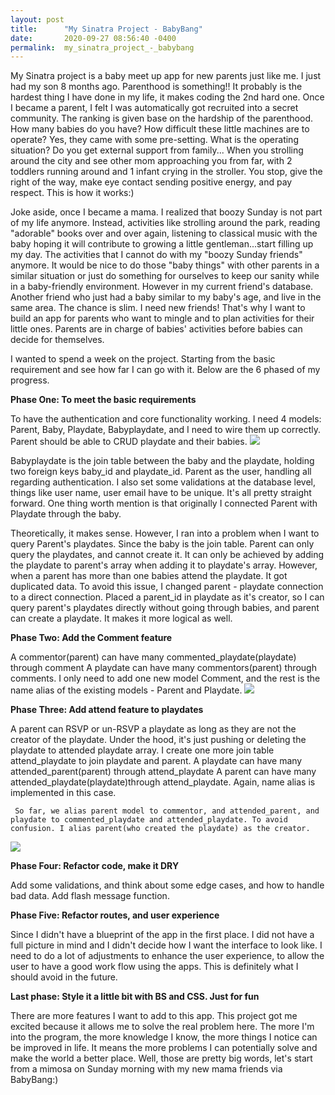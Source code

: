 ```yaml
---
layout: post
title:      "My Sinatra Project - BabyBang"
date:       2020-09-27 08:56:40 -0400
permalink:  my_sinatra_project_-_babybang
---
```


 
My Sinatra project is a baby meet up app for new parents just like me. I just had my son 8 months ago. Parenthood is something!! It probably is the hardest thing I have done in my life, it makes coding the 2nd hard one.  Once I became a parent, I felt I was automatically got recruited into a secret community. The ranking is given base on the hardship of the parenthood. How many babies do you have? How difficult these little machines are to operate? Yes, they came with some pre-setting. What is the operating situation? Do you get external support from family... When you strolling around the city and see other mom approaching you from far, with 2 toddlers running around and 1 infant crying in the stroller. You stop, give the right of the way, make eye contact sending positive energy, and pay respect.  This is how it works:)
	 
Joke aside, once I became a mama. I realized that boozy Sunday is not part of my life anymore. Instead, activities like strolling around the park, reading "adorable" books over and over again, listening to classical music with the baby hoping it will contribute to growing a little gentleman...start filling up my day. The activities that I cannot do with my "boozy Sunday friends" anymore. It would be nice to do those "baby things" with other parents in a similar situation or just do something for ourselves to keep our sanity while in a baby-friendly environment. However in my current friend's database. Another friend who just had a baby similar to my baby's age, and live in the same area. The chance is slim. I need new friends! That's why I want to build an app for parents who want to mingle and to plan activities for their little ones. Parents are in charge of babies' activities before babies can decide for themselves.
	 
I wanted to spend a week on the project. Starting from the basic requirement and see how far I can go with it. Below are the 6 phased of my progress.
	 
**Phase One: To meet the basic requirements**

   To have the authentication and core functionality working. 
   I need 4    models: Parent, Baby, Playdate, Babyplaydate, and I need to wire them up correctly. 
   Parent should be able to CRUD playdate and their babies. 
![](https://i.imgur.com/KHqBsoC.jpg)
	
Babyplaydate is the join table between the baby and the playdate, holding two foreign keys baby_id and playdate_id. Parent as the user, handling all regarding authentication. I also set some validations at the database level, things like user name, user email have to be unique. It's all pretty straight forward. One thing worth mention is that originally I connected Parent with Playdate through the baby. 
	 
Theoretically, it makes sense. However, I ran into a problem when I want to query Parent's playdates. Since the baby is the join table. Parent can only query the playdates, and cannot create it. It can only be achieved by adding the playdate to parent's array when adding it to playdate's array. However, when a parent has more than one babies attend the playdate. It got duplicated data. To avoid this issue, I changed parent - playdate connection to a direct connection. Placed a parent_id in playdate as it's creator, so I can query parent's playdates directly without going through babies, and parent can create a playdate. It makes it more logical as well.
	 
**Phase Two: Add the Comment feature**

   A commentor(parent) can have many commented_playdate(playdate) through comment
	 A playdate can have many commentors(parent) through comments.
	 I only need to add one new model Comment, and the rest is the name alias of the existing models - Parent and Playdate.
![](https://i.imgur.com/TI5PKla.jpg)

	 
	 
**Phase Three: Add attend feature to playdates**

   A parent can RSVP or un-RSVP a playdate as long as they are not the creator of the playdate.
	    Under the hood, it's just pushing or deleting the playdate to attended playdate array.
	 I create one more join table attend_playdate to join playdate and parent.
	 A playdate can have many attended_parent(parent) through attend_playdate
	 A parent can have many attended_playdate(playdate)through attend_playdate. Again, name alias is implemented in this case.
	 
	 So far, we alias parent model to commentor, and attended_parent, and playdate to commented_playdate and attended_playdate. To avoid confusion. I alias parent(who created the playdate) as the creator.
![](https://i.imgur.com/Qg90wIO.jpg)

	 
**Phase Four: Refactor code, make it DRY** 

   Add some validations, and think about some edge cases, and how to handle bad data. Add flash message function.
	 
**Phase Five: Refactor routes, and user experience**

  Since I didn't have a blueprint of the app in the first place. I did not have a full picture in mind and I didn't decide how I want the interface to look like.  I need to do a lot of adjustments to enhance the user experience, to allow the user to have a good work flow using the apps. This is definitely what I should avoid in the future.
	 
**Last phase: Style it a little bit with BS and CSS. Just for fun**
	 
  There are more features  I want to add to this app. This project got me excited because it allows me to solve the real problem here. The more I'm into the program, the more knowledge I know, the more things I notice can be improved in life. It means the more problems I can potentially solve and make the world a better place. Well, those are pretty big words, let's start from a mimosa on Sunday morning with my new mama friends via BabyBang:)
